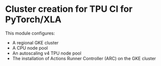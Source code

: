 # Cluster creation for TPU CI for PyTorch/XLA

This module configures:
* A regional GKE cluster
* A CPU node pool
* An autoscaling v4 TPU node pool
* The installation of Actions Runner Controller (ARC) on the GKE cluster
